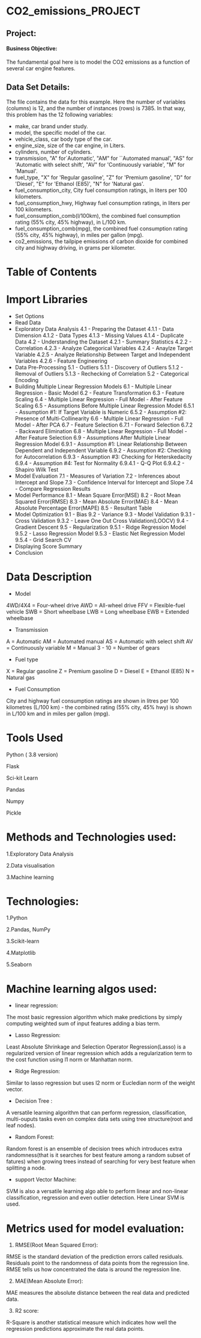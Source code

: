 # CO2_emissions_PROJECT

## Project:

#### Business Objective:

The fundamental goal here is to model the CO2 emissions as a function of several car engine features.

## Data Set Details: 

The file contains the data for this example. Here the number of variables (columns) is 12, and the number of instances (rows) is 7385. In that way, this problem has the 12 following variables:

- make, car brand under study.
- model, the specific model of the car.
- vehicle_class, car body type of the car.
- engine_size, size of the car engine, in Liters.
- cylinders, number of cylinders.
- transmission, "A" for`Automatic', "AM" for ``Automated manual', "AS" for 'Automatic with select shift', "AV" for 'Continuously variable', "M" for 'Manual'.
- fuel_type, "X" for 'Regular gasoline', "Z" for 'Premium gasoline', "D" for 'Diesel', "E" for 'Ethanol (E85)', "N" for 'Natural gas'.
- fuel_consumption_city, City fuel consumption ratings, in liters per 100 kilometers.
- fuel_consumption_hwy, Highway fuel consumption ratings, in liters per 100 kilometers.
- fuel_consumption_comb(l/100km), the combined fuel consumption rating (55% city, 45% highway), in L/100 km.
- fuel_consumption_comb(mpg), the combined fuel consumption rating (55% city, 45% highway), in miles per gallon (mpg).
- co2_emissions, the tailpipe emissions of carbon dioxide for combined city and highway driving, in grams per kilometer.

# Table of Contents
# Import Libraries
- Set Options
- Read Data
- Exploratory Data Analysis
4.1 - Preparing the Dataset
4.1.1 - Data Dimension
4.1.2 - Data Types
4.1.3 - Missing Values
4.1.4 - Duplicate Data
4.2 - Understanding the Dataset
4.2.1 - Summary Statistics
4.2.2 - Correlation
4.2.3 - Analyze Categorical Variables
4.2.4 - Anaylze Target Variable
4.2.5 - Analyze Relationship Between Target and Independent Variables
4.2.6 - Feature Engineering
- Data Pre-Processing
5.1 - Outliers
5.1.1 - Discovery of Outliers
5.1.2 - Removal of Outliers
5.1.3 - Rechecking of Correlation
5.2 - Categorical Encoding
- Building Multiple Linear Regression Models
6.1 - Multiple Linear Regression - Basic Model
6.2 - Feature Transformation
6.3 - Feature Scaling
6.4 - Multiple Linear Regression - Full Model - After Feature Scaling
6.5 - Assumptions Before Multiple Linear Regression Model
6.5.1 - Assumption #1: If Target Variable is Numeric
6.5.2 - Assumption #2: Presence of Multi-Collinearity
6.6 - Multiple Linear Regression - Full Model - After PCA
6.7 - Feature Selection
6.7.1 - Forward Selection
6.7.2 - Backward Elimination
6.8 - Multiple Linear Regression - Full Model - After Feature Selection
6.9 - Assumptions After Multiple Linear Regression Model
6.9.1 - Assumption #1: Linear Relationship Between Dependent and Independent Variable
6.9.2 - Assumption #2: Checking for Autocorrelation
6.9.3 - Assumption #3: Checking for Heterskedacity
6.9.4 - Assumption #4: Test for Normality
6.9.4.1 - Q-Q Plot
6.9.4.2 - Shapiro Wilk Test
- Model Evaluation
7.1 - Measures of Variation
7.2 - Inferences about Intercept and Slope
7.3 - Confidence Interval for Intercept and Slope
7.4 - Compare Regression Results
- Model Performance
8.1 - Mean Square Error(MSE)
8.2 - Root Mean Squared Error(RMSE)
8.3 - Mean Absolute Error(MAE)
8.4 - Mean Absolute Percentage Error(MAPE)
8.5 - Resultant Table
- Model Optimization
9.1 - Bias
9.2 - Variance
9.3 - Model Validation
9.3.1 - Cross Validation
9.3.2 - Leave One Out Cross Validation(LOOCV)
9.4 - Gradient Descent
9.5 - Regularization
9.5.1 - Ridge Regression Model
9.5.2 - Lasso Regression Model
9.5.3 - Elastic Net Regression Model
9.5.4 - Grid Search CV
- Displaying Score Summary
- Conclusion

# Data Description
- Model

4WD/4X4 = Four-wheel drive
AWD = All-wheel drive
FFV = Flexible-fuel vehicle
SWB = Short wheelbase
LWB = Long wheelbase
EWB = Extended wheelbase
- Transmission

A = Automatic
AM = Automated manual
AS = Automatic with select shift
AV = Continuously variable
M = Manual
3 - 10 = Number of gears
- Fuel type

X = Regular gasoline
Z = Premium gasoline
D = Diesel
E = Ethanol (E85)
N = Natural gas
- Fuel Consumption

City and highway fuel consumption ratings are shown in litres per 100 kilometres (L/100 km) - the combined rating (55% city, 45% hwy) is shown in L/100 km and in miles per gallon (mpg).

  # Tools Used
Python ( 3.8 version)

Flask

Sci-kit Learn

Pandas

Numpy

Pickle



# Methods and Technologies used:

1.Exploratory Data Analysis

2.Data visualisation

3.Machine learning

# Technologies:

1.Python

2.Pandas, NumPy

3.Scikit-learn

4.Matplotlib

5.Seaborn

# Machine learning algos used:

- linear regression:
  
The most basic regression algorithm which make predictions by simply computing weighted sum of input features adding a bias term.

- Lasso Regression:
  
Least Absolute Shrinkage and Selection Operator Regression(Lasso) is a regularized version of linear regression which adds a regularization term to the cost function using l1 norm or Manhattan norm.

- Ridge Regression:

Similar to lasso regression but uses l2 norm or Eucledian norm of the weight vector.

- Decision Tree :
  
A versatile learning algorithm that can perform regression, classification, multi-ouputs tasks even on complex data sets using tree structure(root and leaf nodes).

- Random Forest:

Random forest is an ensemble of decision trees which introduces extra randomness(that is it searches for best feature among a random subset of fatures) when growing trees instead of searching for very best feature when splitting a node.

- support  Vector Machine:
  
SVM is also a versatile learning algo able to perform linear and non-linear classification, regression and even outlier detection. Here Linear SVM is used.

# Metrics used for model evaluation:

1. RMSE(Root Mean Squared Error):
 
RMSE is the standard deviation of the prediction errors called residuals. Residuals point to the randomness of data points from the regression line. RMSE tells us how concentrated the data is around the regression line.

2. MAE(Mean Absolute Error):

MAE measures the absolute distance between the real data and predicted data.

3. R2 score:

R-Square is another statistical measure which indicates how well the regression predictions approximate the real data points.
